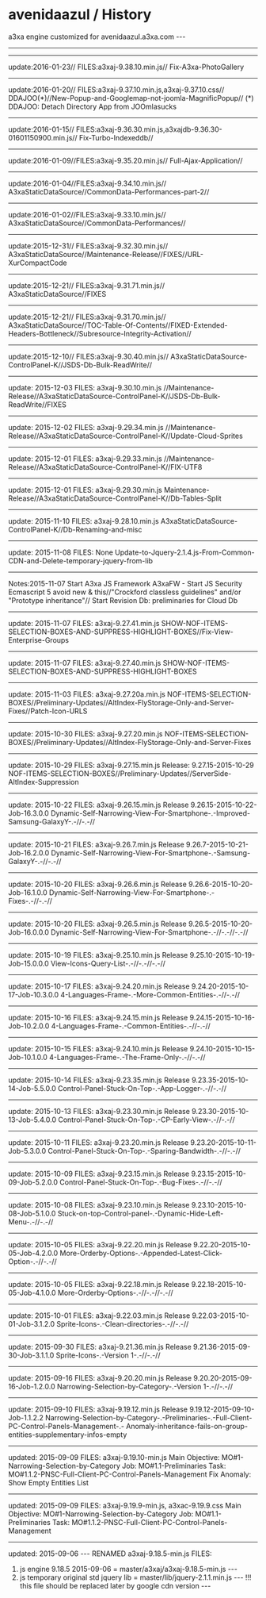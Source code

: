 # avenidaazul / History
a3xa engine customized for avenidaazul.a3xa.com ---
***********************************************************************
***********************************************************************
update:2016-01-23//
FILES:a3xaj-9.38.10.min.js//
Fix-A3xa-PhotoGallery
***********************************************************************
update:2016-01-20//
FILES:a3xaj-9.37.10.min.js,a3xaj-9.37.10.css//
DDAJOO(\*)//New-Popup-and-Googlemap-not-joomla-MagnificPopup//
(\*) DDAJOO: Detach Directory App from JOOmlasucks
***********************************************************************
update:2016-01-15//
FILES:a3xaj-9.36.30.min.js,a3xajdb-9.36.30-01601150900.min.js//
Fix-Turbo-Indexeddb//
***********************************************************************
update:2016-01-09//FILES:a3xaj-9.35.20.min.js//
Full-Ajax-Application//
***********************************************************************
update:2016-01-04//FILES:a3xaj-9.34.10.min.js//
A3xaStaticDataSource//CommonData-Performances-part-2//
***********************************************************************
update:2016-01-02//FILES:a3xaj-9.33.10.min.js//
A3xaStaticDataSource//CommonData-Performances//
***********************************************************************
update:2015-12-31//
FILES:a3xaj-9.32.30.min.js//
A3xaStaticDataSource//Maintenance-Release//FIXES//URL-XurCompactCode
***********************************************************************
update:2015-12-21//
FILES:a3xaj-9.31.71.min.js//
A3xaStaticDataSource//FIXES
***********************************************************************
update:2015-12-21//
FILES:a3xaj-9.31.70.min.js//
A3xaStaticDataSource//TOC-Table-Of-Contents//FIXED-Extended-Headers-Bottleneck//Subresource-Integrity-Activation//
***********************************************************************
update:2015-12-10//
FILES:a3xaj-9.30.40.min.js//
A3xaStaticDataSource-ControlPanel-K//JSDS-Db-Bulk-ReadWrite//
***********************************************************************
update: 2015-12-03 
FILES: a3xaj-9.30.10.min.js
//Maintenance-Release//A3xaStaticDataSource-ControlPanel-K//JSDS-Db-Bulk-ReadWrite//FIXES
***********************************************************************
update: 2015-12-02 
FILES: a3xaj-9.29.34.min.js
//Maintenance-Release//A3xaStaticDataSource-ControlPanel-K//Update-Cloud-Sprites
***********************************************************************
update: 2015-12-01
FILES: a3xaj-9.29.33.min.js
//Maintenance-Release//A3xaStaticDataSource-ControlPanel-K//FIX-UTF8
***********************************************************************
update: 2015-12-01 
FILES: a3xaj-9.29.30.min.js
Maintenance-Release//A3xaStaticDataSource-ControlPanel-K//Db-Tables-Split
***********************************************************************
update: 2015-11-10
FILES: a3xaj-9.28.10.min.js 
A3xaStaticDataSource-ControlPanel-K//Db-Renaming-and-misc
***********************************************************************
update: 2015-11-08
FILES: None
Update-to-Jquery-2.1.4.js-From-Common-CDN-and-Delete-temporary-jquery-from-lib
***********************************************************************
Notes:2015-11-07
Start A3xa JS Framework A3xaFW - 
Start JS Security Ecmascript 5 avoid new & this//"Crockford classless guidelines" and/or "Prototype inheritance"//
Start Revision Db: preliminaries for Cloud Db
***********************************************************************
update: 2015-11-07
FILES: a3xaj-9.27.41.min.js 
SHOW-NOF-ITEMS-SELECTION-BOXES-AND-SUPPRESS-HIGHLIGHT-BOXES//Fix-View-Enterprise-Groups
***********************************************************************
update: 2015-11-07
FILES: a3xaj-9.27.40.min.js 
SHOW-NOF-ITEMS-SELECTION-BOXES-AND-SUPPRESS-HIGHLIGHT-BOXES
***********************************************************************
update: 2015-11-03
FILES: a3xaj-9.27.20a.min.js 
NOF-ITEMS-SELECTION-BOXES//Preliminary-Updates//AltIndex-FlyStorage-Only-and-Server-Fixes//Patch-Icon-URLS
***********************************************************************
update: 2015-10-30
FILES: a3xaj-9.27.20.min.js 
NOF-ITEMS-SELECTION-BOXES//Preliminary-Updates//AltIndex-FlyStorage-Only-and-Server-Fixes
***********************************************************************
update: 2015-10-29
FILES: a3xaj-9.27.15.min.js 
Release: 9.27.15-2015-10-29
NOF-ITEMS-SELECTION-BOXES//Preliminary-Updates//ServerSide-AltIndex-Suppression
***********************************************************************
update: 2015-10-22
FILES: a3xaj-9.26.15.min.js 
Release 9.26.15-2015-10-22-Job-16.3.0.0
Dynamic-Self-Narrowing-View-For-Smartphone-.-Improved-Samsung-GalaxyY-.-//-.-//
***********************************************************************
update: 2015-10-21
FILES: a3xaj-9.26.7.min.js 
Release 9.26.7-2015-10-21-Job-16.2.0.0
Dynamic-Self-Narrowing-View-For-Smartphone-.-Samsung-GalaxyY-.-//-.-//
***********************************************************************
update: 2015-10-20
FILES: a3xaj-9.26.6.min.js 
Release 9.26.6-2015-10-20-Job-16.1.0.0
Dynamic-Self-Narrowing-View-For-Smartphone-.-Fixes-.-//-.-//
***********************************************************************
update: 2015-10-20
FILES: a3xaj-9.26.5.min.js 
Release 9.26.5-2015-10-20-Job-16.0.0.0
Dynamic-Self-Narrowing-View-For-Smartphone-.-//-.-//-.-//
***********************************************************************
update: 2015-10-19
FILES: a3xaj-9.25.10.min.js 
Release 9.25.10-2015-10-19-Job-15.0.0.0
View-Icons-Query-List-.-//-.-//-.-//
***********************************************************************
update: 2015-10-17
FILES: a3xaj-9.24.20.min.js 
Release 9.24.20-2015-10-17-Job-10.3.0.0
4-Languages-Frame-.-More-Common-Entities-.-//-.-//
***********************************************************************
update: 2015-10-16
FILES: a3xaj-9.24.15.min.js 
Release 9.24.15-2015-10-16-Job-10.2.0.0
4-Languages-Frame-.-Common-Entities-.-//-.-//
***********************************************************************
update: 2015-10-15 
FILES: a3xaj-9.24.10.min.js 
Release 9.24.10-2015-10-15-Job-10.1.0.0
4-Languages-Frame-.-The-Frame-Only-.-//-.-//
***********************************************************************
update: 2015-10-14 
FILES: a3xaj-9.23.35.min.js 
Release 9.23.35-2015-10-14-Job-5.5.0.0
Control-Panel-Stuck-On-Top-.-App-Logger-.-//-.-//
***********************************************************************
update: 2015-10-13 
FILES: a3xaj-9.23.30.min.js 
Release 9.23.30-2015-10-13-Job-5.4.0.0
Control-Panel-Stuck-On-Top-.-CP-Early-View-.-//-.-//
***********************************************************************
update: 2015-10-11 
FILES: a3xaj-9.23.20.min.js 
Release 9.23.20-2015-10-11-Job-5.3.0.0
Control-Panel-Stuck-On-Top-.-Sparing-Bandwidth-.-//-.-//
***********************************************************************
update: 2015-10-09 
FILES: a3xaj-9.23.15.min.js 
Release 9.23.15-2015-10-09-Job-5.2.0.0
Control-Panel-Stuck-On-Top-.-Bug-Fixes-.-//-.-//
***********************************************************************
update: 2015-10-08 
FILES: a3xaj-9.23.10.min.js 
Release 9.23.10-2015-10-08-Job-5.1.0.0
Stuck-on-top-Control-panel-.-Dynamic-Hide-Left-Menu-.-//-.-//
***********************************************************************
update: 2015-10-05 
FILES: a3xaj-9.22.20.min.js 
Release 9.22.20-2015-10-05-Job-4.2.0.0
More-Orderby-Options-.-Appended-Latest-Click-Option-.-//-.-//
***********************************************************************
update: 2015-10-05 
FILES: a3xaj-9.22.18.min.js 
Release 9.22.18-2015-10-05-Job-4.1.0.0
More-Orderby-Options-.-//-.-//-.-//
***********************************************************************
update: 2015-10-01 
FILES: a3xaj-9.22.03.min.js 
Release 9.22.03-2015-10-01-Job-3.1.2.0
Sprite-Icons-.-Clean-directories-.-//-.-//
***********************************************************************
update: 2015-09-30 
FILES: a3xaj-9.21.36.min.js 
Release 9.21.36-2015-09-30-Job-3.1.1.0
Sprite-Icons-.-Version 1-.-//-.-//
***********************************************************************
update: 2015-09-16 
FILES: a3xaj-9.20.20.min.js 
Release 9.20.20-2015-09-16-Job-1.2.0.0
Narrowing-Selection-by-Category-.-Version 1-.-//-.-//
***********************************************************************
update: 2015-09-10 
FILES: a3xaj-9.19.12.min.js 
Release 9.19.12-2015-09-10-Job-1.1.2.2
Narrowing-Selection-by-Category-.-Preliminaries-.-Full-Client-PC-Control-Panels-Management-.-
Anomaly-inheritance-fails-on-group-entities-supplementary-infos-empty 
***********************************************************************
updated: 2015-09-09 
FILES: a3xaj-9.19.10-min.js
Main Objective: MO#1-Narrowing-Selection-by-Category
Job: MO#1.1-Preliminaries
Task: MO#1.1.2-PNSC-Full-Client-PC-Control-Panels-Management
Fix Anomaly: Show Empty Entities List
***********************************************************************
updated: 2015-09-09 
FILES: a3xaj-9.19.9-min.js, a3xac-9.19.9.css
Main Objective: MO#1-Narrowing-Selection-by-Category
Job: MO#1.1-Preliminaries
Task: MO#1.1.2-PNSC-Full-Client-PC-Control-Panels-Management
***********************************************************************
updated: 2015-09-06 --- RENAMED a3xaj-9.18.5-min.js
FILES:
1) js engine 9.18.5 2015-09-06 = master/a3xaj/a3xaj-9.18.5-min.js ---
2) js temporary original std jquery lib = master/lib/jquery-2.1.1.min.js --- !!! this file should be replaced later by google cdn version ---
